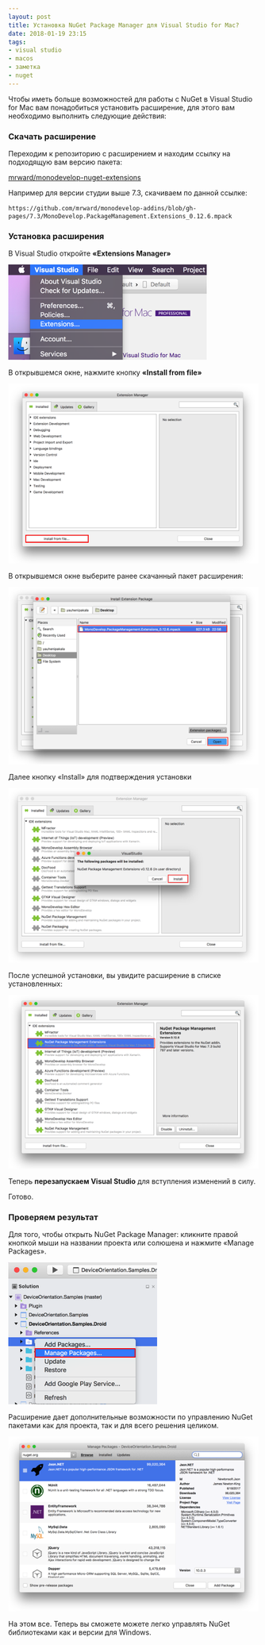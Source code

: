```yaml
---
layout: post
title: Установка NuGet Package Manager для Visual Studio for Mac?
date: 2018-01-19 23:15
tags:
- visual studio
- macos
- заметка
- nuget
---
```


Чтобы иметь больше возможностей для работы с NuGet в Visual Studio for Mac вам понадобиться установить расширение, для этого вам необходимо выполнить следующие действия:

### Скачать расширение

Переходим к репозиторию с расширением и находим ссылку на подходящую вам версию пакета: 

[mrward/monodevelop-nuget-extensions](https://github.com/mrward/monodevelop-nuget-extensions)

Например для версии студии выше 7.3, скачиваем по данной ссылке:
```
https://github.com/mrward/monodevelop-addins/blob/gh-pages/7.3/MonoDevelop.PackageManagement.Extensions_0.12.6.mpack
```

### Установка расширения

В Visual Studio откройте **&laquo;Extensions Manager&raquo;**

![Visual Studio for Mac меню открытия Extensions Manager](https://raw.githubusercontent.com/wcoder/blog/master/2018-01-18-vs-macos-nuget/1.png)

В открывшемся окне, нажмите кнопку **&laquo;Install from file&raquo;**

![Install from file](https://raw.githubusercontent.com/wcoder/blog/master/2018-01-18-vs-macos-nuget/2.png)

В открывшемся окне выберите ранее скачанный пакет расширения:

![Диалог выбора пакета расширения](https://raw.githubusercontent.com/wcoder/blog/master/2018-01-18-vs-macos-nuget/3.png)

Далее кнопку &laquo;Install&raquo; для подтверждения установки

![Подтверждение установки](https://raw.githubusercontent.com/wcoder/blog/master/2018-01-18-vs-macos-nuget/4.png)

После успешной установки, вы увидите расширение в списке установленных:

![Список установленных расширений](https://raw.githubusercontent.com/wcoder/blog/master/2018-01-18-vs-macos-nuget/5.png)

Теперь **перезапускаем Visual Studio** для вступления изменений в силу.

Готово.

### Проверяем результат

Для того, чтобы открыть NuGet Package Manager: кликните правой кнопкой мыши на названии проекта или солюшена и нажмите &laquo;Manage Packages&raquo;.

![Пункт Manage Packages в контекстном меню](https://raw.githubusercontent.com/wcoder/blog/master/2018-01-18-vs-macos-nuget/6.png)

Расширение дает дополнительные возможности по управлению NuGet пакетами как для проекта, так и для всего решения целиком.

![Окно управления пакетами](https://raw.githubusercontent.com/wcoder/blog/master/2018-01-18-vs-macos-nuget/7.png)

На этом все. Теперь вы сможете можете легко управлять NuGet библиотеками как и версии для Windows.

